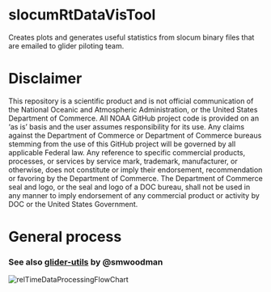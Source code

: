 # slocumRtDataVisTool
 Creates plots and generates useful statistics from slocum binary files that are emailed to glider piloting team.

# Disclaimer
This repository is a scientific product and is not official communication of the National Oceanic and Atmospheric Administration, or the United States Department of Commerce. All NOAA GitHub project code is provided on an ‘as is’ basis and the user assumes responsibility for its use. Any claims against the Department of Commerce or Department of Commerce bureaus stemming from the use of this GitHub project will be governed by all applicable Federal law. Any reference to specific commercial products, processes, or services by service mark, trademark, manufacturer, or otherwise, does not constitute or imply their endorsement, recommendation or favoring by the Department of Commerce. The Department of Commerce seal and logo, or the seal and logo of a DOC bureau, shall not be used in any manner to imply endorsement of any commercial product or activity by DOC or the United States Government.

# General process
### See also [glider-utils](https://github.com/SWFSC/glider-utils/tree/main) by @smwoodman

![relTimeDataProcessingFlowChart](https://github.com/user-attachments/assets/0554325d-c490-4eb6-9ca6-78a2a46627f9)
